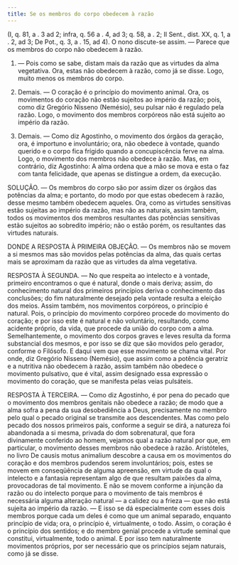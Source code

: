 ```yaml
---
title: Se os membros do corpo obedecem à razão
---
```


(I, q. 81, a . 3 ad 2; infra, q. 56 a . 4, ad 3; q. 58, a . 2; II Sent., dist. XX, q. 1, a . 2, ad 3; De Pot., q. 3, a . 15, ad 4).
  O nono discute-se assim. ― Parece que os membros do corpo não obedecem à razão.  

1. ― Pois como se sabe, distam mais da razão que as virtudes da alma vegetativa. Ora, estas não obedecem à razão, como já se disse. Logo, muito menos os membros do corpo.  

2. Demais. ― O coração é o princípio do movimento animal. Ora, os movimentos do coração não estão sujeitos ao império da razão; pois, como diz Gregório Nisseno (Nemésio), seu pulsar não é regulado pela razão. Logo, o movimento dos membros corpóreos não está sujeito ao império da razão.  

3. Demais. ― Como diz Agostinho, o movimento dos órgãos da geração, ora, é importuno e involuntário; ora, não obedece à vontade, quando querido e o corpo fica frígido quando a concupiscência ferve na alma. Logo, o movimento dos membros não obedece à razão.  Mas, em contrário, diz Agostinho: A alma ordena que a mão se mova e esta o faz com tanta felicidade, que apenas se distingue a ordem, da execução. 

SOLUÇÃO. ― Os membros do corpo são por assim dizer os órgãos das potências da alma; e portanto, do modo por que estas obedecem à razão, desse mesmo também obedecem aqueles. Ora, como as virtudes sensitivas estão sujeitas ao império da razão, mas não as naturais, assim também, todos os movimentos dos membros resultantes das potências sensitivas estão sujeitos ao sobredito império; não o estão porém, os resultantes das virtudes naturais.  

DONDE A RESPOSTA À PRIMEIRA OBJEÇÃO. — Os membros não se movem a si mesmos mas são movidos pelas potências da alma, das quais certas mais se aproximam da razão que as virtudes da alma vegetativa.  

RESPOSTA À SEGUNDA. ― No que respeita ao intelecto e à vontade, primeiro encontramos o que é natural, donde o mais deriva; assim, do conhecimento natural dos primeiros princípios deriva o conhecimento das conclusões; do fim naturalmente desejado pela vontade resulta a eleição dos meios. Assim também, nos movimentos corpóreos, o princípio é natural. Pois, o princípio do movimento corpóreo procede do movimento do coração; e por isso este é natural e não voluntário, resultando, como acidente próprio, da vida, que procede da união do corpo com a alma. Semelhantemente, o movimento dos corpos graves e leves resulta da forma substancial dos mesmos, e por isso se diz que são movidos pelo gerador, conforme o Filósofo. E daqui vem que esse movimento se chama vital. Por onde, diz Gregório Nisseno (Nemésio), que assim como a potência geratriz e a nutritiva não obedecem à razão, assim também não obedece o movimento pulsativo, que é vital, assim designado essa expressão o movimento do coração, que se manifesta pelas veias pulsáteis.  

RESPOSTA À TERCEIRA. ― Como diz Agostinho, é por pena do pecado que o movimento dos membros genitais não obedece a razão; de modo que a alma sofra a pena da sua desobediência a Deus, precisamente no membro pelo qual o pecado original se transmite aos descendentes. Mas como pelo pecado dos nossos primeiros pais, conforme a seguir se dirá, a natureza foi abandonada a si mesma, privada do dom sobrenatural, que fora divinamente conferido ao homem, vejamos qual a razão natural por que, em particular, o movimento desses membros não obedece à razão. Aristóteles, no livro De causis motus animalium descobre a causa em os movimentos do coração e dos membros pudendos serem involuntários; pois, estes se movem em conseqüência de alguma apreensão, em virtude da qual o intelecto e a fantasia representam algo de que resultam paixões da alma, provocadoras de tal movimento. E não se movem conforme a injunção da razão ou do intelecto porque para o movimento de tais membros é necessária alguma alteração natural ― a calidez ou a frieza ― que não está sujeita ao império da razão. ― E isso se dá especialmente com esses dois membros porque cada um deles é como que um animal separado, enquanto princípio de vida; ora, o princípio é, virtualmente, o todo. Assim, o coração é o princípio dos sentidos; e do membro genial procede a virtude seminal que constitui, virtualmente, todo o animal. E por isso tem naturalmente movimentos próprios, por ser necessário que os princípios sejam naturais, como já se disse.